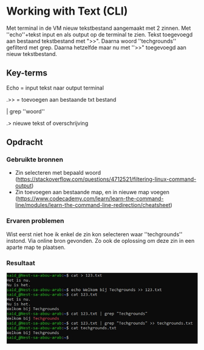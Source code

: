 # Working with Text (CLI)
Met terminal in de VM nieuw tekstbestand aangemaakt met 2 zinnen. Met ''echo''+tekst input en als output op de terminal te zien. Tekst toegevoegd aan bestaand tekstbestand met ">>". Daarna woord ''techgrounds'' gefilterd met grep. Daarna hetzelfde maar nu met ''>>" toegevoegd aan nieuw tekstbestand.
## Key-terms
Echo = input tekst naar output terminal

.>> = toevoegen aan bestaande txt bestand

| grep ''woord'' 

.> nieuwe tekst of overschrijving

## Opdracht
### Gebruikte bronnen
* Zin selecteren met bepaald woord (https://stackoverflow.com/questions/4712521/filtering-linux-command-output)
* Zin toevoegen aan bestaande map, en in nieuwe map voegen (https://www.codecademy.com/learn/learn-the-command-line/modules/learn-the-command-line-redirection/cheatsheet)

### Ervaren problemen
Wist eerst niet hoe ik enkel de zin kon selecteren waar ''techgrounds'' instond. Via online bron gevonden. Zo ook de oplossing om deze zin in een aparte map te plaatsen.

### Resultaat
![Alt text](../00_includes/WorkingwithTextScreenshot.jpg)
